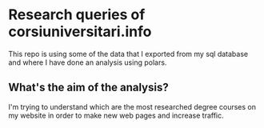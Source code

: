# Research queries of corsiuniversitari.info

This repo is using some of the data that I exported from my sql database and where I have done an analysis using polars.  

## What's the aim of the analysis?

I'm trying to understand which are the most researched degree courses on my website in order to make new web pages and increase traffic.
